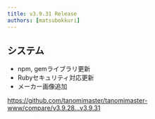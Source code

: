 ```yaml
---
title: v3.9.31 Release
authors: [matsubokkuri]
---
```


<!-- truncate -->

## システム

- npm, gemライブラリ更新
- Rubyセキュリティ対応更新
- メーカー画像追加

https://github.com/tanomimaster/tanomimaster-www/compare/v3.9.28...v3.9.31

